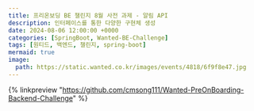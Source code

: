 ```yaml
---
title: 프리온보딩 BE 챌린지 8월 사전 과제 - 알림 API 
description: 인터페이스를 통한 다양한 구현체 생성
date: 2024-08-06 12:00:00 +0000
categories: [SpringBoot, Wanted-BE-Challenge]
tags: [원티드, 백엔드, 챌린지, spring-boot]
mermaid: true
image:
  path: https://static.wanted.co.kr/images/events/4818/6f9f8e47.jpg
---
```


{% linkpreview "https://github.com/cmsong111/Wanted-PreOnBoarding-Backend-Challenge" %}
